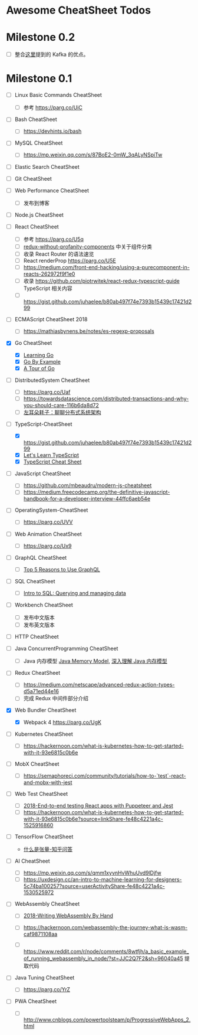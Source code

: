 # Awesome CheatSheet Todos

# Milestone 0.2

- [ ] 整合[这里](https://medium.freecodecamp.org/what-makes-apache-kafka-so-fast-a8d4f94ab145)提到的 Kafka 的优点。

# Milestone 0.1

- [ ] Linux Basic Commands CheatSheet

  - [ ] 参考 https://parg.co/UiC

* [ ] Bash CheatSheet

  - [ ] https://devhints.io/bash

* [ ] MySQL CheatSheet

  - [ ] https://mp.weixin.qq.com/s/87BoE2-0mW_3qALyNSpiTw

* [ ] Elastic Search CheatSheet

* [ ] Git CheatSheet

- [ ] Web Performance CheatSheet

  - [ ] 发布到博客

- [ ] Node.js CheatSheet

- [ ] React CheatSheet

  - [ ] 参考 https://parg.co/U5q
  - [ ] [redux-without-profanity-components](https://tonyhb.gitbooks.io/redux-without-profanity/content/components.html) 中关于组件分类
  - [ ] 收录 React Router 的语法速览
  - [ ] React renderProp https://parg.co/U5E
  - [ ] https://medium.com/front-end-hacking/using-a-purecomponent-in-reacts-262972f9f1e0
  - [ ] 收录 https://github.com/piotrwitek/react-redux-typescript-guide TypeScript 相关内容
  - [ ] https://gist.github.com/juhaelee/b80ab497f74e7393b15439c17421d299

- [ ] ECMAScript CheatSheet 2018

  - [ ] https://mathiasbynens.be/notes/es-regexp-proposals

- [x] Go CheatSheet

  - [x] [Learning Go](https://parg.co/Uyy)
  - [x] [Go By Example](https://gobyexample.com/)
  - [x] [A Tour of Go](https://tour.golang.org/methods/14)

- [ ] DistributedSystem CheatSheet

  - [ ] https://parg.co/Uaf
  - [ ] https://towardsdatascience.com/distributed-transactions-and-why-you-should-care-116b6da8d72
  - [ ] [左耳朵耗子：聊聊分布式系统架构](https://mp.weixin.qq.com/s/12s9JUxVDqAnLAeqc_de8w)

- [ ] TypeScript-CheatSheet

  - [x] https://gist.github.com/juhaelee/b80ab497f74e7393b15439c17421d299
  - [x] [Let's Learn TypeScript](https://parg.co/Uik)
  - [x] [TypeScript Cheat Sheet](https://github.com/frontdevops/typescript-cheat-sheet)

- [ ] JavaScript CheatSheet

  - [ ] https://github.com/mbeaudru/modern-js-cheatsheet
  - [ ] https://medium.freecodecamp.org/the-definitive-javascript-handbook-for-a-developer-interview-44ffc6aeb54e

- [ ] OperatingSystem-CheatSheet

  - [ ] https://parg.co/UVV

- [ ] Web Animation CheatSheet

  - [ ] https://parg.co/Ux9

- [ ] GraphQL CheatSheet

  - [ ] [Top 5 Reasons to Use GraphQL](https://blog.graph.cool/top-5-reasons-to-use-graphql-b60cfa683511)

- [ ] SQL CheatSheet

  - [ ] [Intro to SQL: Querying and managing data](https://www.khanacademy.org/computing/computer-programming/sql/)

- [ ] Workbench CheatSheet

  - [ ] 发布中文版本
  - [ ] 发布英文版本

- [ ] HTTP CheatSheet

- [ ] Java ConcurrentProgramming CheatSheet

  - [ ] Java 内存模型 [Java Memory Model](http://tutorials.jenkov.com/java-concurrency/java-memory-model.html), [深入理解 Java 内存模型](http://www.infoq.com/cn/articles/java-memory-model-1)

- [ ] Redux CheatSheet

  - [ ] https://medium.com/netscape/advanced-redux-action-types-d5a71ed44e16
  - [ ] 完成 Redux 中间件部分介绍

- [x] Web Bundler CheatSheet

  - [x] Webpack 4 https://parg.co/UgK

- [ ] Kubernetes CheatSheet

  - [ ] https://hackernoon.com/what-is-kubernetes-how-to-get-started-with-it-93e6815c0b6e

* [ ] MobX CheatSheet

  - [ ] https://semaphoreci.com/community/tutorials/how-to-`test`-react-and-mobx-with-jest

* [ ] Web Test CheatSheet

  - [ ] [2018-End-to-end testing React apps with Puppeteer and Jest](https://blog.logrocket.com/end-to-end-testing-react-apps-with-puppeteer-and-jest-ce2f414b4fd7)
  - [ ] https://hackernoon.com/what-is-kubernetes-how-to-get-started-with-it-93e6815c0b6e?source=linkShare-fe48c4221a4c-1525916860

* [ ] TensorFlow CheatSheet

  - [什么是张量-知乎问答](https://www.zhihu.com/question/20695804/answer/64920043)

- [ ] AI CheatSheet

  - [ ] https://mp.weixin.qq.com/s/qmm1xyvnHvWhuUvd9lDjfw
  - [ ] https://uxdesign.cc/an-intro-to-machine-learning-for-designers-5c74ba100257?source=userActivityShare-fe48c4221a4c-1530525972

- [ ] WebAssembly CheatSheet

  - [ ] [2018-Writing WebAssembly By Hand](http://blog.scottlogic.com/2018/04/26/webassembly-by-hand.html)

  - [ ] https://hackernoon.com/webassembly-the-journey-what-is-wasm-caf9871108aa

  - [ ] https://www.reddit.com/r/node/comments/8wtfjh/a_basic_example_of_running_webassembly_in_node/?st=JJC2Q7F2&sh=96040a45 提取代码

- [ ] Java Tuning CheatSheet

  - [ ] https://parg.co/YrZ

- [ ] PWA CheatSheet

  - [ ] http://www.cnblogs.com/powertoolsteam/p/ProgressiveWebApps_2.html
